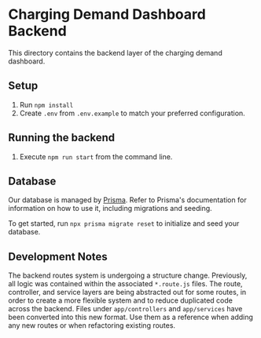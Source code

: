 # Charging Demand Dashboard Backend

This directory contains the backend layer of the charging demand dashboard.

## Setup

1. Run `npm install`
2. Create `.env` from `.env.example` to match your preferred configuration.

## Running the backend

1. Execute `npm run start` from the command line.

## Database

Our database is managed by [Prisma](https://www.prisma.io/). Refer to Prisma's 
documentation for information on how to use it, including migrations and seeding.

To get started, run `npx prisma migrate reset` to initialize and seed your database.

## Development Notes

The backend routes system is undergoing a structure change. Previously, all 
logic was contained within the associated `*.route.js` files. The route, 
controller, and service layers are being abstracted out for some routes, in 
order to create a more flexible system and to reduce duplicated code across
the backend. Files under `app/controllers` and `app/services` have been 
converted into this new format. Use them as a reference when adding any new 
routes or when refactoring existing routes.
